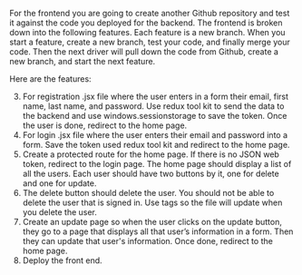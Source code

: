 For the frontend you are going to create another Github repository and test it against the code you deployed for the backend. The frontend is broken down into the following features. Each feature is a new branch. When you start a feature, create a new branch, test your code, and finally merge your code. Then the next driver will pull down the code from Github, create a new branch, and start the next feature.

Here are the features:

<!-- 1. Create a new repository on Github and add all the team members. -->
<!-- 2. Create a new Vite react project and create components folder, in the folder add three .jsx files, Registration, Login, and Home. -->

3. For registration .jsx file where the user enters in a form their email, first name, last name, and password. Use redux tool kit to send the data to the backend and use windows.sessionstorage to save the token. Once the user is done, redirect to the home page.
4. For login .jsx file where the user enters their email and password into a form. Save the token used redux tool kit and redirect to the home page.
5. Create a protected route for the home page. If there is no JSON web token, redirect to the login page. The home page should display a list of all the users. Each user should have two buttons by it, one for delete and one for update.
6. The delete button should delete the user. You should not be able to delete the user that is signed in. Use tags so the file will update when you delete the user.
7. Create an update page so when the user clicks on the update button, they go to a page that displays all that user’s information in a form. Then they can update that user's information. Once done, redirect to the home page.
8. Deploy the front end.
